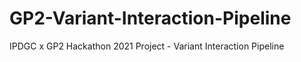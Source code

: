 # GP2-Variant-Interaction-Pipeline
IPDGC x GP2 Hackathon 2021 Project - Variant Interaction Pipeline
